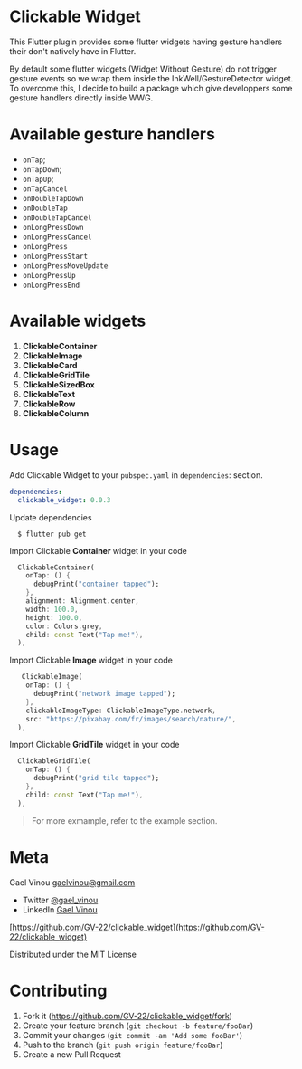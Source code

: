 # Clickable Widget

This Flutter plugin provides some flutter widgets having gesture handlers their don't natively have in Flutter.

By default some flutter widgets (Widget Without Gesture) do not trigger gesture events so we wrap them inside the InkWell/GestureDetector widget. To overcome this, I decide to build a package which give developpers some gesture handlers directly inside WWG.

# Available gesture handlers

- `onTap`;
- `onTapDown`;
- `onTapUp`;
- `onTapCancel`
- `onDoubleTapDown`
- `onDoubleTap`
- `onDoubleTapCancel`
- `onLongPressDown`
- `onLongPressCancel`
- `onLongPress`
- `onLongPressStart`
- `onLongPressMoveUpdate`
- `onLongPressUp`
- `onLongPressEnd`

# Available widgets

1. **ClickableContainer**
2. **ClickableImage**
3. **ClickableCard**
4. **ClickableGridTile**
5. **ClickableSizedBox**
6. **ClickableText**
7. **ClickableRow**
8. **ClickableColumn**

# Usage

Add Clickable Widget to your `pubspec.yaml` in `dependencies`: section.

```yaml
dependencies:
  clickable_widget: 0.0.3
```

Update dependencies

```
  $ flutter pub get
```

Import Clickable **Container** widget in your code

```dart
  ClickableContainer(
    onTap: () {
      debugPrint("container tapped");
    },
    alignment: Alignment.center,
    width: 100.0,
    height: 100.0,
    color: Colors.grey,
    child: const Text("Tap me!"),
  ),
```

Import Clickable **Image** widget in your code

```dart
   ClickableImage(
    onTap: () {
      debugPrint("network image tapped");
    },
    clickableImageType: ClickableImageType.network,
    src: "https://pixabay.com/fr/images/search/nature/",
  ),
```

Import Clickable **GridTile** widget in your code

```dart
  ClickableGridTile(
    onTap: () {
      debugPrint("grid tile tapped");
    },
    child: const Text("Tap me!"),
  ),
```

> For more exmample, refer to the example section.

# Meta

Gael Vinou [gaelvinou@gmail.com](mailto:gaelvinou@gmail.com)

- Twitter [@gael_vinou](https://twitter.com/gael_vinou)
- LinkedIn [Gael Vinou](https://twitter.com/gael_vinou)

[https://github.com/GV-22/clickable_widget](https://github.com/GV-22/clickable_widget)

Distributed under the MIT License

# Contributing

1. Fork it (<https://github.com/GV-22/clickable_widget/fork>)
2. Create your feature branch (`git checkout -b feature/fooBar`)
3. Commit your changes (`git commit -am 'Add some fooBar'`)
4. Push to the branch (`git push origin feature/fooBar`)
5. Create a new Pull Request
